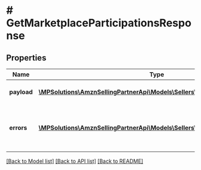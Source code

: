 # # GetMarketplaceParticipationsResponse

## Properties

Name | Type | Description | Notes
------------ | ------------- | ------------- | -------------
**payload** | [**\MPSolutions\AmznSellingPartnerApi\Models\Sellers\MarketplaceParticipation[]**](MarketplaceParticipation.md) | List of marketplace participations. | [optional]
**errors** | [**\MPSolutions\AmznSellingPartnerApi\Models\Sellers\Error[]**](Error.md) | A list of error responses returned when a request is unsuccessful. | [optional]

[[Back to Model list]](../../README.md#models) [[Back to API list]](../../README.md#endpoints) [[Back to README]](../../README.md)
